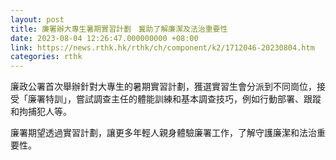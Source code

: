```yaml
---
layout: post
title: 廉署辦大專生暑期實習計劃　冀助了解廉潔及法治重要性
date: 2023-08-04 12:26:47.000000000 +08:00
link: https://news.rthk.hk/rthk/ch/component/k2/1712046-20230804.htm
categories: rthk
---
```


廉政公署首次舉辦針對大專生的暑期實習計劃，獲選實習生會分派到不同崗位，接受「廉署特訓」，嘗試調查主任的體能訓練和基本調查技巧，例如行動部署、跟蹤和拘捕犯人等。

廉署期望透過實習計劃，讓更多年輕人親身體驗廉署工作，了解守護廉潔和法治重要性。  
